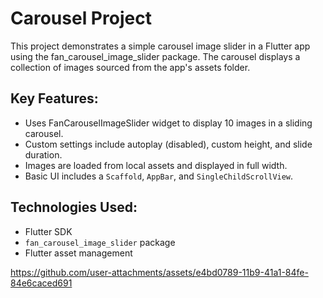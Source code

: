   <h1>Carousel Project</h1>
    <p>This project demonstrates a simple carousel image slider in a Flutter app using the fan_carousel_image_slider package. The carousel displays a collection of images sourced from the app's assets folder.</p>
    <h2>Key Features:</h2>
    <ul>
        <li>Uses FanCarouselImageSlider widget to display 10 images in a sliding carousel.</li>
        <li>Custom settings include autoplay (disabled), custom height, and slide duration.</li>
        <li>Images are loaded from local assets and displayed in full width.</li>
        <li>Basic UI includes a <code>Scaffold</code>, <code>AppBar</code>, and <code>SingleChildScrollView</code>.</li>
    </ul>
    <h2>Technologies Used:</h2>
    <ul>
        <li>Flutter SDK</li>
        <li><code>fan_carousel_image_slider</code> package</li>
        <li>Flutter asset management</li>
    </ul>

https://github.com/user-attachments/assets/e4bd0789-11b9-41a1-84fe-84e6caced691

